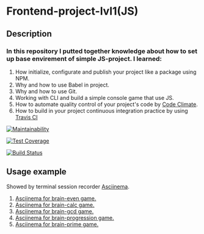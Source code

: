# Frontend-project-lvl1(JS)
## Description
### In this repository I putted together knowledge about how to set up base envirement of simple JS-project. I learned:
1. How initialize, configurate and publish your project like a package using NPM.
2. Why and how to use Babel in project.
3. Why and how to use Git.
4. Working with CLI and build a simple console game that use JS.
5. How to automate quality control of your project's code by [Code Climate](https://codeclimate.com).
6. How to build in your project continuous integration practice by using [Travis CI](https://travis-ci.com/)

[![Maintainability](https://api.codeclimate.com/v1/badges/27075846202965102e3e/maintainability)](https://codeclimate.com/github/DzhafarOFF/frontend-project-lvl1/maintainability)

[![Test Coverage](https://api.codeclimate.com/v1/badges/27075846202965102e3e/test_coverage)](https://codeclimate.com/github/DzhafarOFF/frontend-project-lvl1/test_coverage)

[![Build Status](https://travis-ci.org/DzhafarOFF/frontend-project-lvl1.svg?branch=master)](https://travis-ci.org/DzhafarOFF/frontend-project-lvl1)

## Usage example
Showed by terminal session recorder [Asciinema](https://asciinema.org).
1. [Asciinema for brain-even game.](https://asciinema.org/a/DZ7ilIp4U2gxJTL5VJiGf9ST7)
2. [Asciinema for brain-calc game.](https://asciinema.org/a/9Kg3pZHHN5lSbaRo1RJrqYvPs)
3. [Asciinema for brain-gcd game.](https://asciinema.org/a/j5kdzB26uAWLQNwsZlUPodRjJ)
4. [Asciinema for brain-progression game.](https://asciinema.org/a/HF3NyqY89muAR5lciCuhbqCPb)
5. [Asciinema for brain-prime game.](https://asciinema.org/a/sEteVoFMH0Wqgw6kFG6L2BAIY)
